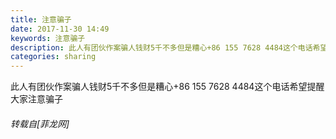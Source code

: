 ```yaml
---
title: 注意骗子
date: 2017-11-30 14:49
keywords: 注意骗子
description: 此人有团伙作案骗人钱财5千不多但是糟心+86 155 7628 4484这个电话希望提醒大家注意骗子
categories: sharing
---
```

<td class="t_f" id="postmessage_1005524">

此人有团伙作案骗人钱财5千不多但是糟心+86 155 7628 4484这个电话希望提醒大家注意骗子</td>
###### 转载自[菲龙网]